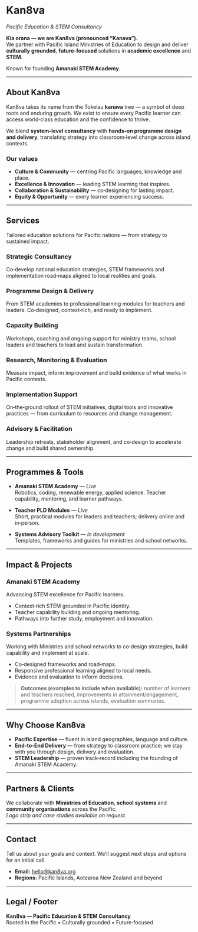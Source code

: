 # Kan8va
_Pacific Education & STEM Consultancy_

**Kia orana — we are Kan8va (pronounced “Kanava”).**  
We partner with Pacific Island Ministries of Education to design and deliver **culturally grounded**, **future‑focused** solutions in **academic excellence** and **STEM**.

Known for founding **Amanaki STEM Academy**.

---

## About Kan8va
Kan8va takes its name from the Tokelau **kanava** tree — a symbol of deep roots and enduring growth. We exist to ensure every Pacific learner can access world‑class education and the confidence to thrive.

We blend **system‑level consultancy** with **hands‑on programme design and delivery**, translating strategy into classroom‑level change across island contexts.

### Our values
- **Culture & Community** — centring Pacific languages, knowledge and place.  
- **Excellence & Innovation** — leading STEM learning that inspires.  
- **Collaboration & Sustainability** — co‑designing for lasting impact.  
- **Equity & Opportunity** — every learner experiencing success.

---

## Services
Tailored education solutions for Pacific nations — from strategy to sustained impact.

### Strategic Consultancy
Co‑develop national education strategies, STEM frameworks and implementation road‑maps aligned to local realities and goals.

### Programme Design & Delivery
From STEM academies to professional learning modules for teachers and leaders. Co‑designed, context‑rich, and ready to implement.

### Capacity Building
Workshops, coaching and ongoing support for ministry teams, school leaders and teachers to lead and sustain transformation.

### Research, Monitoring & Evaluation
Measure impact, inform improvement and build evidence of what works in Pacific contexts.

### Implementation Support
On‑the‑ground rollout of STEM initiatives, digital tools and innovative practices — from curriculum to resources and change management.

### Advisory & Facilitation
Leadership retreats, stakeholder alignment, and co‑design to accelerate change and build shared ownership.

---

## Programmes & Tools
- **Amanaki STEM Academy** — _Live_  
  Robotics, coding, renewable energy, applied science. Teacher capability, mentoring, and learner pathways.

- **Teacher PLD Modules** — _Live_  
  Short, practical modules for leaders and teachers; delivery online and in‑person.

- **Systems Advisory Toolkit** — _In development_  
  Templates, frameworks and guides for ministries and school networks.

---

## Impact & Projects
### Amanaki STEM Academy
Advancing STEM excellence for Pacific learners.  
- Context‑rich STEM grounded in Pacific identity.  
- Teacher capability building and ongoing mentoring.  
- Pathways into further study, employment and innovation.

### Systems Partnerships
Working with Ministries and school networks to co‑design strategies, build capability and implement at scale.  
- Co‑designed frameworks and road‑maps.  
- Responsive professional learning aligned to local needs.  
- Evidence and evaluation to inform decisions.

> **Outcomes (examples to include when available):** number of learners and teachers reached, improvements in attainment/engagement, programme adoption across islands, evaluation summaries.

---

## Why Choose Kan8va
- **Pacific Expertise** — fluent in island geographies, language and culture.  
- **End‑to‑End Delivery** — from strategy to classroom practice; we stay with you through design, delivery and evaluation.  
- **STEM Leadership** — proven track‑record including the founding of Amanaki STEM Academy.

---

## Partners & Clients
We collaborate with **Ministries of Education**, **school systems** and **community organisations** across the Pacific.  
_Logo strip and case studies available on request._

---

## Contact
Tell us about your goals and context. We’ll suggest next steps and options for an initial call.

- **Email:** [hello@kan8va.org](mailto:hello@kan8va.org)  
- **Regions:** Pacific Islands, Aotearoa New Zealand and beyond

---

## Legal / Footer
**Kan8va — Pacific Education & STEM Consultancy**  
Rooted in the Pacific • Culturally grounded • Future‑focused

